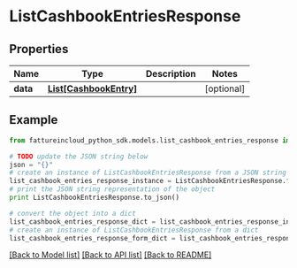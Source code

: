 # ListCashbookEntriesResponse



## Properties
Name | Type | Description | Notes
------------ | ------------- | ------------- | -------------
**data** | [**List[CashbookEntry]**](CashbookEntry.md) |  | [optional] 

## Example

```python
from fattureincloud_python_sdk.models.list_cashbook_entries_response import ListCashbookEntriesResponse

# TODO update the JSON string below
json = "{}"
# create an instance of ListCashbookEntriesResponse from a JSON string
list_cashbook_entries_response_instance = ListCashbookEntriesResponse.from_json(json)
# print the JSON string representation of the object
print ListCashbookEntriesResponse.to_json()

# convert the object into a dict
list_cashbook_entries_response_dict = list_cashbook_entries_response_instance.to_dict()
# create an instance of ListCashbookEntriesResponse from a dict
list_cashbook_entries_response_form_dict = list_cashbook_entries_response.from_dict(list_cashbook_entries_response_dict)
```
[[Back to Model list]](../README.md#documentation-for-models) [[Back to API list]](../README.md#documentation-for-api-endpoints) [[Back to README]](../README.md)


